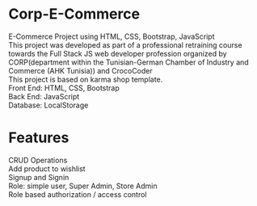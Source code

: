 # Corp-E-Commerce
E-Commerce Project using HTML, CSS, Bootstrap, JavaScript<br/> This project was developed as part of a professional retraining course towards the Full Stack JS web developer profession organized by CORP(department within the Tunisian-German Chamber of Industry and Commerce (AHK Tunisia)) and CrocoCoder<br/>
This project is based on karma shop template.<br/>
Front End: HTML, CSS, Bootstrap<br/>
Back End: JavaScript<br/>
Database: LocalStorage
# Features
CRUD Operations<br/>
Add product to wishlist<br/>
Signup and Signin<br/>
Role: simple user, Super Admin, Store Admin<br/>
Role based authorization / access control
